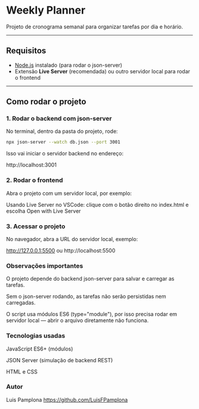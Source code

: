 # Weekly Planner

Projeto de cronograma semanal para organizar tarefas por dia e horário.

---

## Requisitos

- [Node.js](https://nodejs.org/en/) instalado (para rodar o json-server)
- Extensão **Live Server** (recomendada) ou outro servidor local para rodar o frontend

---

## Como rodar o projeto

### 1. Rodar o backend com json-server

No terminal, dentro da pasta do projeto, rode:
```bash
npx json-server --watch db.json --port 3001
```
Isso vai iniciar o servidor backend no endereço:

http://localhost:3001

### 2. Rodar o frontend

Abra o projeto com um servidor local, por exemplo:

Usando Live Server no VSCode: clique com o botão direito no index.html e escolha Open with Live Server


### 3. Acessar o projeto

No navegador, abra a URL do servidor local, exemplo:

http://127.0.0.1:5500 ou http://localhost:5500


### Observações importantes

O projeto depende do backend json-server para salvar e carregar as tarefas.

Sem o json-server rodando, as tarefas não serão persistidas nem carregadas.

O script usa módulos ES6 (type="module"), por isso precisa rodar em servidor local — abrir o arquivo diretamente não funciona.


### Tecnologias usadas

JavaScript ES6+ (módulos)

JSON Server (simulação de backend REST)

HTML e CSS

### Autor

Luis Pamplona
https://github.com/LuisFPamplona